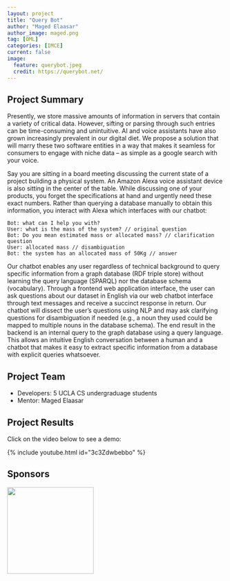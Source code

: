 ```yaml
---
layout: project
title: "Query Bot"
author: "Maged Elaasar"
author_image: maged.png
tag: [OML]
categories: [IMCE]
current: false
image:
  feature: querybot.jpeg
  credit: https://querybot.net/
---
```


## Project Summary

Presently, we store massive amounts of information in servers that contain a variety of critical data. However, sifting or parsing through such entries can be time-consuming and unintuitive. AI and voice assistants have also grown increasingly prevalent in our digital diet. We propose a solution that will marry these two software entities in a way that makes it seamless for consumers to engage with niche data – as simple as a google search with your voice.

Say you are sitting in a board meeting discussing the current state of a project building a physical system. An Amazon Alexa voice assistant device is also sitting in the center of the table. While discussing one of your products, you forget the specifications at hand and urgently need these exact numbers. Rather than querying a database manually to obtain this information, you interact with Alexa which interfaces with our chatbot:
```
Bot: what can I help you with?
User: what is the mass of the system? // original question
Bot: Do you mean estimated mass or allocated mass? // clarification question
User: allocated mass // disambiguation
Bot: the system has an allocated mass of 50Kg // answer
```

Our chatbot enables any user regardless of technical background to query specific information from a graph database (RDF triple store) without learning the query language (SPARQL) nor the database schema (vocabulary). Through a frontend web application interface, the user can ask questions about our dataset in English via our web chatbot interface through text messages and receive a succinct response in return. Our chatbot will dissect the user’s questions using NLP and may ask clarifying questions for disambiguation if needed (e.g., a noun they used could be mapped to multiple nouns in the database schema). The end result in the backend is an internal query to the graph database using a query language. This allows an intuitive English conversation between a human and a chatbot that makes it easy to extract specific information from a database with explicit queries whatsoever.

## Project Team

- Developers: 5 UCLA CS undergraduage students
- Mentor: Maged Elaasar

## Project Results

Click on the video below to see a demo:

{% include youtube.html id="3c3Zdwbebbo" %}

## Sponsors

[<img width="200px" src="https://brand.ucla.edu/images/logos-and-marks/campus-logo.jpg"/>](https://www.ucla.edu/)